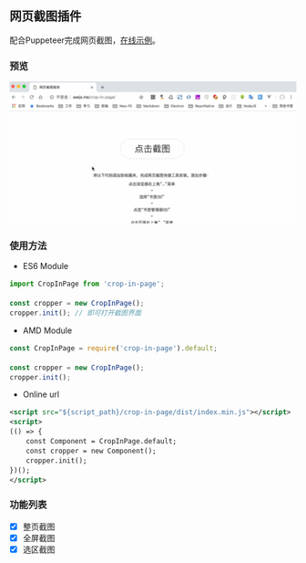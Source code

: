 ## 网页截图插件

配合Puppeteer完成网页截图，[在线示例](http://seejs.me/crop-in-page/)。

### 预览
![CropInPage](./crop.gif)

### 使用方法

* ES6 Module
```js
import CropInPage from 'crop-in-page';

const cropper = new CropInPage();
cropper.init(); // 即可打开截图界面
```

* AMD Module
```js
const CropInPage = require('crop-in-page').default;

const cropper = new CropInPage();
cropper.init();
```

* Online url
```xml
<script src="${script_path}/crop-in-page/dist/index.min.js"></script>
<script>
(() => {
    const Component = CropInPage.default;
    const cropper = new Component();
    cropper.init();
})();
</script>
```

### 功能列表
- [x] 整页截图
- [x] 全屏截图
- [x] 选区截图
